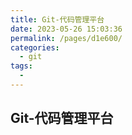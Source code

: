 ```yaml
---
title: Git-代码管理平台
date: 2023-05-26 15:03:36
permalink: /pages/d1e600/
categories:
  - git
tags:
  -
---
```


## Git-代码管理平台
